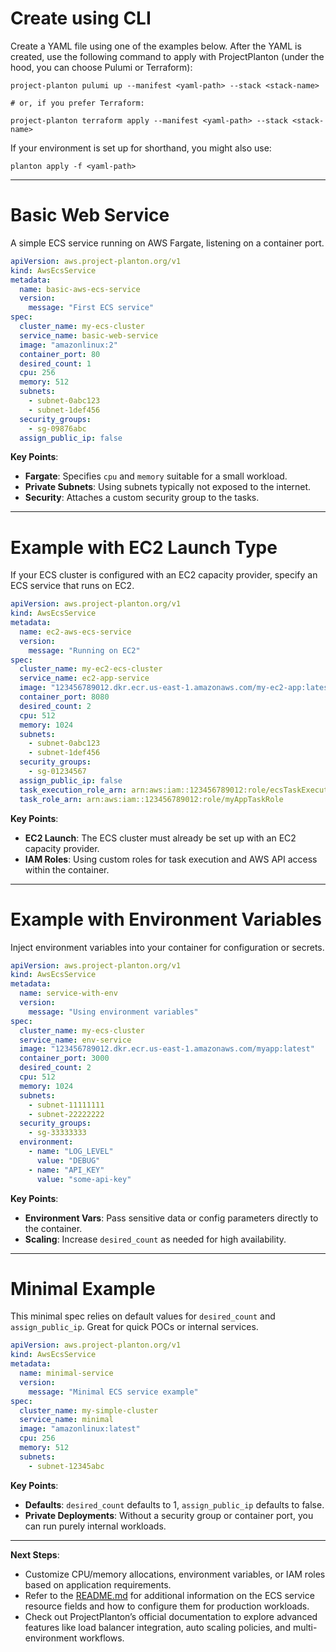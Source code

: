 # Create using CLI

Create a YAML file using one of the examples below. After the YAML is created, use the following command to apply with
ProjectPlanton (under the hood, you can choose Pulumi or Terraform):

```shell
project-planton pulumi up --manifest <yaml-path> --stack <stack-name>

# or, if you prefer Terraform:

project-planton terraform apply --manifest <yaml-path> --stack <stack-name>
```

If your environment is set up for shorthand, you might also use:

```shell
planton apply -f <yaml-path>
```

---

# Basic Web Service

A simple ECS service running on AWS Fargate, listening on a container port.

```yaml
apiVersion: aws.project-planton.org/v1
kind: AwsEcsService
metadata:
  name: basic-aws-ecs-service
  version:
    message: "First ECS service"
spec:
  cluster_name: my-ecs-cluster
  service_name: basic-web-service
  image: "amazonlinux:2"
  container_port: 80
  desired_count: 1
  cpu: 256
  memory: 512
  subnets:
    - subnet-0abc123
    - subnet-1def456
  security_groups:
    - sg-09876abc
  assign_public_ip: false
```

**Key Points**:

- **Fargate**: Specifies `cpu` and `memory` suitable for a small workload.
- **Private Subnets**: Using subnets typically not exposed to the internet.
- **Security**: Attaches a custom security group to the tasks.

---

# Example with EC2 Launch Type

If your ECS cluster is configured with an EC2 capacity provider, specify an ECS service that runs on EC2.

```yaml
apiVersion: aws.project-planton.org/v1
kind: AwsEcsService
metadata:
  name: ec2-aws-ecs-service
  version:
    message: "Running on EC2"
spec:
  cluster_name: my-ec2-ecs-cluster
  service_name: ec2-app-service
  image: "123456789012.dkr.ecr.us-east-1.amazonaws.com/my-ec2-app:latest"
  container_port: 8080
  desired_count: 2
  cpu: 512
  memory: 1024
  subnets:
    - subnet-0abc123
    - subnet-1def456
  security_groups:
    - sg-01234567
  assign_public_ip: false
  task_execution_role_arn: arn:aws:iam::123456789012:role/ecsTaskExecutionRole
  task_role_arn: arn:aws:iam::123456789012:role/myAppTaskRole
```

**Key Points**:

- **EC2 Launch**: The ECS cluster must already be set up with an EC2 capacity provider.
- **IAM Roles**: Using custom roles for task execution and AWS API access within the container.

---

# Example with Environment Variables

Inject environment variables into your container for configuration or secrets.

```yaml
apiVersion: aws.project-planton.org/v1
kind: AwsEcsService
metadata:
  name: service-with-env
  version:
    message: "Using environment variables"
spec:
  cluster_name: my-ecs-cluster
  service_name: env-service
  image: "123456789012.dkr.ecr.us-east-1.amazonaws.com/myapp:latest"
  container_port: 3000
  desired_count: 2
  cpu: 512
  memory: 1024
  subnets:
    - subnet-11111111
    - subnet-22222222
  security_groups:
    - sg-33333333
  environment:
    - name: "LOG_LEVEL"
      value: "DEBUG"
    - name: "API_KEY"
      value: "some-api-key"
```

**Key Points**:

- **Environment Vars**: Pass sensitive data or config parameters directly to the container.
- **Scaling**: Increase `desired_count` as needed for high availability.

---

# Minimal Example

This minimal spec relies on default values for `desired_count` and `assign_public_ip`. Great for quick POCs or internal
services.

```yaml
apiVersion: aws.project-planton.org/v1
kind: AwsEcsService
metadata:
  name: minimal-service
  version:
    message: "Minimal ECS service example"
spec:
  cluster_name: my-simple-cluster
  service_name: minimal
  image: "amazonlinux:latest"
  cpu: 256
  memory: 512
  subnets:
    - subnet-12345abc
```

**Key Points**:

- **Defaults**: `desired_count` defaults to 1, `assign_public_ip` defaults to false.
- **Private Deployments**: Without a security group or container port, you can run purely internal workloads.

---

**Next Steps**:

- Customize CPU/memory allocations, environment variables, or IAM roles based on application requirements.
- Refer to the [README.md](./README.md) for additional information on the ECS service resource fields and how to
  configure them for production workloads.
- Check out ProjectPlanton’s official documentation to explore advanced features like load balancer integration, auto
  scaling policies, and multi-environment workflows.
